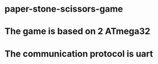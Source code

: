 # paper-stone-scissors-game

# The game is based on 2 ATmega32

# The communication protocol is uart

